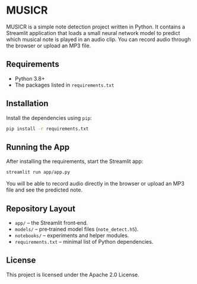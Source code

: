 # MUSICR

MUSICR is a simple note detection project written in Python. It contains a Streamlit
application that loads a small neural network model to predict which musical note
is played in an audio clip. You can record audio through the browser or upload an
MP3 file.

## Requirements

- Python 3.8+
- The packages listed in `requirements.txt`

## Installation

Install the dependencies using `pip`:

```bash
pip install -r requirements.txt
```

## Running the App

After installing the requirements, start the Streamlit app:

```bash
streamlit run app/app.py
```

You will be able to record audio directly in the browser or upload an MP3 file
and see the predicted note.

## Repository Layout

- `app/` – the Streamlit front‑end.
- `models/` – pre‑trained model files (`note_detect.h5`).
- `notebooks/` – experiments and helper modules.
- `requirements.txt` – minimal list of Python dependencies.

## License

This project is licensed under the Apache 2.0 License.
